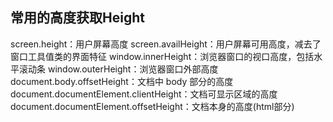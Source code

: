## 常用的高度获取Height

screen.height：用户屏幕高度
screen.availHeight：用户屏幕可用高度，减去了窗口工具值类的界面特征
window.innerHeight：浏览器窗口的视口高度，包括水平滚动条
window.outerHeight：浏览器窗口外部高度
document.body.offsetHeight：文档中 body 部分的高度
document.documentElement.clientHeight：文档可显示区域的高度
document.documentElement.offsetHeight：文档本身的高度(html部分)
